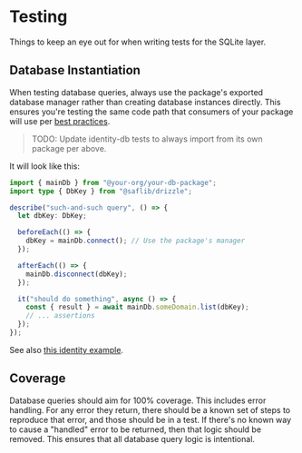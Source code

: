 # Testing

Things to keep an eye out for when writing tests for the SQLite layer.

## Database Instantiation

When testing database queries, always use the package's exported database manager rather than creating database instances directly. This ensures you're testing the same code path that consumers of your package will use per [best practices](../../best-practices.md#have-thorough-test-coverage).

> TODO: Update identity-db tests to always import from its own package per above.

It will look like this:

```typescript
import { mainDb } from "@your-org/your-db-package";
import type { DbKey } from "@saflib/drizzle";

describe("such-and-such query", () => {
  let dbKey: DbKey;

  beforeEach(() => {
    dbKey = mainDb.connect(); // Use the package's manager
  });

  afterEach(() => {
    mainDb.disconnect(dbKey);
  });

  it("should do something", async () => {
    const { result } = await mainDb.someDomain.list(dbKey);
    // ... assertions
  });
});
```

See also [this identity example](https://github.com/sderickson/saflib/blob/bc5eecf8253236c3a4455d7caaa3e11c2e12d389/identity/identity-db/queries/users/get-by-id.test.ts).

## Coverage

Database queries should aim for 100% coverage. This includes error handling. For any error they return, there should be a known set of steps to reproduce that error, and those should be in a test. If there's no known way to cause a "handled" error to be returned, then that logic should be removed. This ensures that all database query logic is intentional.
